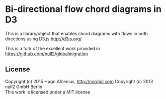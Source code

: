 # Bi-directional flow chord diagrams in D3
This is a library/object that enables chord diagrams with flows in both directions using D3.js http://d3js.org/

This is a fork of the excellent work provided in https://github.com/null2/globalmigration

## License
Copyright (c) 2015 Hugo Ahlenius, http://nordpil.com
Copyright (c) 2013 null2 GmbH Berlin  
This work is licensed under a MIT license
